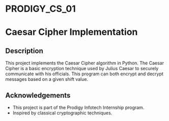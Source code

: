 # PRODIGY_CS_01
# Caesar Cipher Implementation

## Description
This project implements the Caesar Cipher algorithm in Python. The Caesar Cipher is a basic encryption technique used by Julius Caesar to securely communicate with his officials.
This program can both encrypt and decrypt messages based on a given shift value.

## Acknowledgements
- This project is part of the Prodigy Infotech Internship program.
- Inspired by classical cryptographic techniques.
